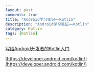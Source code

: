 ```yaml
---
layout: post
comments: true
title: "Android学习笔记——Kotlin"
description: "Android学习笔记——Kotlin"
category: Kotlin
tags: [Kotlin]
---
```



[写给Android开发者的Kotlin入门](https://www.jianshu.com/p/bb53cba6c8f4)

[https://developer.android.com/kotlin/](https://developer.android.com/kotlin/)

